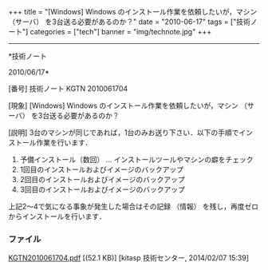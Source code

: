 ﻿+++
title = "[Windows] Windows のインストール作業を依頼したいが，マシン （サーバ） を3台送る必要があるのか？"
date = "2010-06-17"
tags = ["技術ノート"]
categories = ["tech"]
banner = "img/technote.jpg"
+++

-----------------------------------------------------------------------------------------------------------------------------

*技術ノート

2010/06/17*


[番号]
技術ノート KGTN 2010061704

[現象]
[Windows] Windows のインストール作業を依頼したいが，マシン （サーバ）
を3台送る必要があるのか？

[説明]
3台のマシンが同じであれば，1台のみお送り下さい．以下の手順でインストール作業を行います．

1) 予備インストール（数回） ...
インストールツールやマシンの癖をチェック
2) 1回目のインストールおよびイメージのバックアップ
3) 2回目のインストールおよびイメージのバックアップ
4) 3回目のインストールおよびイメージのバックアップ

上記2～4で気になる事象が発生した場合はその記録 （情報）
を残し，再度ゼロからインストールを行います．


### ファイル

 
 


[KGTN2010061704.pdf](http://techreport.kitasp.net/attachments/download/1545/KGTN2010061704.pdf)
 [(52.1 KB)] [kitasp 技術センター, 2014/02/07
15:39]


 


 

